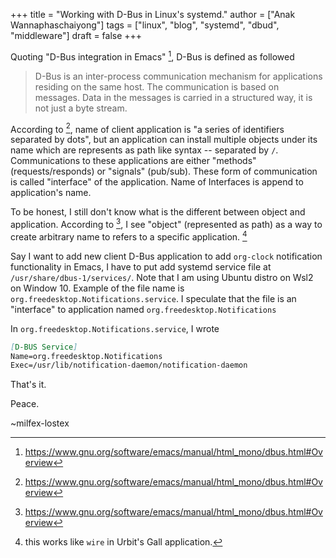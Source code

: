 +++
title = "Working with D-Bus in Linux's systemd."
author = ["Anak Wannaphaschaiyong"]
tags = ["linux", "blog", "systemd", "dbud", "middleware"]
draft = false
+++

Quoting "D-Bus integration in Emacs"&nbsp;[^fn:1], D-Bus is defined as followed

> D-Bus is an inter-process communication mechanism for applications residing on the same host. The communication is based on messages. Data in the messages is carried in a structured way, it is not just a byte stream.

According to&nbsp;[^fn:1], name of client application is "a series of identifiers separated by dots", but an application can install multiple objects under its name which are represents as path like syntax -- separated by `/`. Communications to these applications are either "methods" (requests/responds) or "signals" (pub/sub). These form of communication is called "interface" of the application. Name of Interfaces is append to application's name.

To be honest, I still don't know what is the different between object and application. According to&nbsp;[^fn:1], I see "object" (represented as path) as a way to create arbitrary name to refers to a specific application.&nbsp;[^fn:2]

Say I want to add new client D-Bus application to add `org-clock` notification functionality in Emacs, I have to put add systemd service file at `/usr/share/dbus-1/services/`. Note that I am using Ubuntu distro on Wsl2 on Window 10. Example of the file name is `org.freedesktop.Notifications.service`. I speculate that the file is an "interface" to application named `org.freedesktop.Notifications`

In `org.freedesktop.Notifications.service`, I wrote

```md
[D-BUS Service]
Name=org.freedesktop.Notifications
Exec=/usr/lib/notification-daemon/notification-daemon
```

That's it.

Peace.

~milfex-lostex

[^fn:1]: <https://www.gnu.org/software/emacs/manual/html_mono/dbus.html#Overview>
[^fn:2]: this works like `wire` in Urbit's Gall application.
